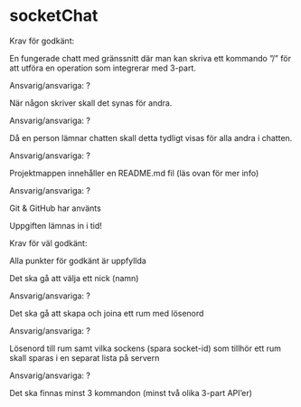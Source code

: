 # socketChat

Krav för godkänt: 

En fungerade chatt med gränssnitt där man kan skriva ett kommando ”/” för att utföra en operation som integrerar med 3-part. 

Ansvarig/ansvariga: ? 


När någon skriver skall det synas för andra. 


Ansvarig/ansvariga: ? 


Då en person lämnar chatten skall detta tydligt visas för alla andra i chatten. 


Ansvarig/ansvariga: ? 


Projektmappen innehåller en README.md fil (läs ovan för mer info) 


Ansvarig/ansvariga: ? 

 

Git & GitHub har använts 

Uppgiften lämnas in i tid! 

Krav för väl godkänt: 

Alla punkter för godkänt är uppfyllda 

Det ska gå att välja ett nick (namn) 

 

Ansvarig/ansvariga: ? 

 

Det ska gå att skapa och joina ett rum med lösenord 

 

Ansvarig/ansvariga: ? 


Lösenord till rum samt vilka sockens (spara socket-id) som tillhör ett rum skall sparas i en separat lista på servern  


Ansvarig/ansvariga: ? 


Det ska finnas minst 3 kommandon (minst två olika 3-part API’er) 